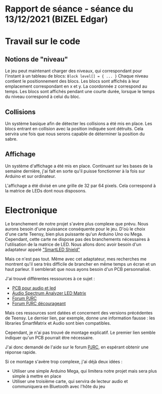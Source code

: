 # Rapport de séance - séance du 13/12/2021 (BIZEL Edgar)

# Travail sur le code

## Notions de "niveau"

Le jeu peut maintenant charger des niveaux, qui correspondant pour l'instant à
un tableau de blocs: `Block level[] = { ... }`
Chaque niveau contient le positionnement des blocs. Les blocs sont affichés à
leur emplacement correspondant en x et y.
La coordonnée z correspond au temps. Les blocs sont affichés pendant une courte
durée, lorsque le temps du niveau correspond à celui du bloc.

## Collisions

Un système basique afin de détecter les collisions a été mis en place. Les
blocs entrant en collision avec la position indiquée sont détruits.
Cela servira une fois que nous serons capable de déterminer la position du sabre.

## Affichage

Un système d'affichage a été mis en place. Continuant sur
les bases de la semaine dernière, j'ai fait en sorte qu'il puisse fonctionner à
la fois sur Arduino et sur ordinateur.

L'affichage a été divisé en une grille de 32 par 64 pixels. Cela correspond à
la matrice de LEDs dont nous disposons.

# Electronique

Le branchement de notre projet s'avère plus complexe que prévu.
Nous aurons besoin d'une puissance conséquente pour le jeu. D'où le choix d'une
carte Teensy, bien plus puissante qu'un Arduino Uno ou Mega.
Cependant, cette carte ne dispose pas des branchements nécessaires à
l'utilisation de la matrice de LED. Nous allons donc avoir besoin d'un
adaptateur appelé ["SmartLED Shield"](https://www.smart-prototyping.com/SmartLED-Shield-for-Teensy-4)

Mais ce n'est pas tout. Même avec cet adaptateur, mes recherches me montrent
qu'il sera très difficile de brancher en même temps un écran et un haut
parleur. Il semblerait que nous ayons besoin d'un PCB personnalisé.

J'ai trouvé différentes ressources à ce sujet :
- [PCB pour audio et led](https://www.youtube.com/watch?v=rc7MXndMVAQ)
- [Audio Spectrum Analyzer LED Matrix](https://www.pjrc.com/audio-spectrum-analyzer-led-matrix/)
- [Forum PJRC](https://forum.pjrc.com/threads/45313-FFT-with-Audio-Shield-and-32x32-RGB-Matrix)
- [Forum PJRC décourageant](https://forum.pjrc.com/threads/26823-Teensy-Audio-Library-Smart-Matrix-Library-not-working)

Mais ces ressources sont datées et concernent des versions précédentes de
Teensy. Le dernier lien, par exemple, donne une information fausse : les
libraries SmartMatrix et Audio sont bien compatibles.

Cependant, je n'ai pas trouvé de montage explicatif. Le premier lien semble
indiquer qu'un PCB pourrait être nécessaire.

J'ai donc demandé de l'aide sur le forum
[PJRC](https://forum.pjrc.com/threads/68968-Teensy-4-SmartLED-SD-Speaker-Bluetooth?p=295468#post295468),
en espérant obtenir une réponse rapide.

Si ce montage s'avère trop complexe, j'ai déjà deux idées :
- Utiliser une simple Arduino Mega, qui limitera notre projet mais sera plus
  simple à mettre en place
- Utiliser une troisième carte, qui servira de lecteur audio et communiquera en
  Bluetooth avec l'hôte du jeu
